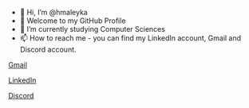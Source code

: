 - 👋 Hi, I’m @hmaleyka
- 👀 Welcome to my GitHub Profile
- 🌱 I’m currently studying Computer Sciences
- 📫 How to reach me - you can find my LinkedIn account, Gmail and Discord account.

[Gmail](maleyka.heybatova22@gmail.com)

[LinkedIn](http://linkedin.com/in/maleyka-heybatova-6a003b234)

[Discord](https://discord.com/channels/@me)
<!---
hmaleyka/hmaleyka is a ✨ special ✨ repository because its `README.md` (this file) appears on your GitHub profile.
You can click the Preview link to take a look at your changes.
--->
